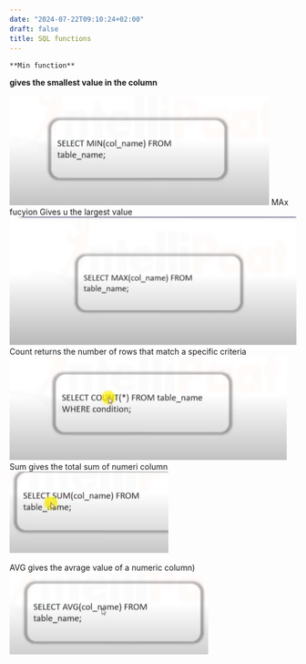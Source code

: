 ```yaml
---
date: "2024-07-22T09:10:24+02:00"
draft: false
title: SQL functions
---
```


    **Min function** 

**gives the smallest value in the column**

![Pasted_image_20230109150359.png](/static/Pasted_image_20230109150359.png)
MAx fucyion Gives u the largest value
![Pasted_image_20230109150556.png](/static/Pasted_image_20230109150556.png)
Count returns the number of rows that match a specific criteria
![Pasted_image_20230109151058.png](/static/Pasted_image_20230109151058.png)
Sum gives the total sum of numeri column
![Pasted_image_20230109151415.png](/static/Pasted_image_20230109151415.png)

AVG gives the avrage value of a numeric column)
![Pasted_image_20230109151710.png](/static/Pasted_image_20230109151710.png)
